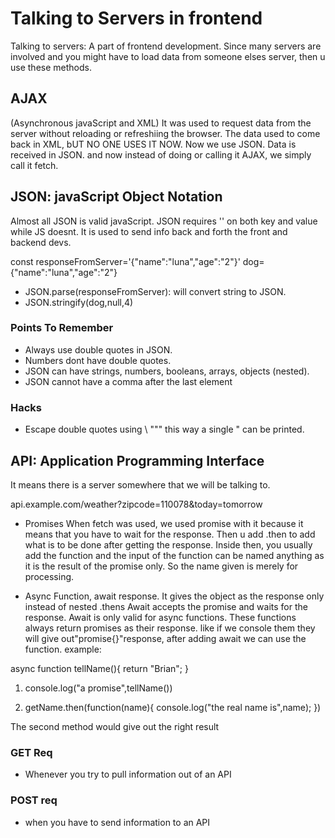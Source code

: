 # Talking to Servers in frontend

Talking to servers: A part of frontend development. Since many servers are involved and you might have to load data from someone elses server, then u use these methods.

## AJAX

(Asynchronous javaScript and XML)
It was used to request data from the server without reloading or refreshiing the browser. The data used to come back in XML, bUT NO ONE USES IT NOW.
Now we use JSON. Data is received in JSON. and now instead of doing or calling it AJAX, we simply call it fetch.

## JSON: javaScript Object Notation

Almost all JSON is valid javaScript. JSON requires '' on both key and value while JS doesnt. It is used to send info back and forth the front and backend devs.

const responseFromServer='{"name":"luna","age":"2"}'
dog={"name":"luna","age":"2"}

- JSON.parse(responseFromServer): will convert string to JSON.
- JSON.stringify(dog,null,4)<!--null is just a function u can use to modify data while converting it to JSON but no one uses it so always put null only, 4 gives it indentation of 4-->

### Points To Remember

- Always use double quotes in JSON.
- Numbers dont have double quotes.
- JSON can have strings, numbers, booleans, arrays, objects (nested).
- JSON cannot have a comma after the last element

### Hacks

- Escape double quotes using \ "\""
  this way a single " can be printed.

## API: Application Programming Interface

It means there is a server somewhere that we will be talking to.

api.example.com/weather?zipcode=110078&today=tomorrow

<!--address of the website/API?additional info passed thru server. (its a key value pair). The variable you choose depends on what the server expects.-->

- Promises
  When fetch was used, we used promise with it because it means that you have to wait for the response. Then u add .then to add what is to be done after getting the response. Inside then, you usually add the function and the input of the function can be named anything as it is the result of the promise only. So the name given is merely for processing.

- Async Function, await response.
  It gives the object as the response only instead of nested .thens
  Await accepts the promise and waits for the response. Await is only valid for async functions.
  These functions always return promises as their response. like if we console them they will give out"promise{}"response, after adding await we can use the function.
  example:

async function tellName(){
return "Brian";
}

1. console.log("a promise",tellName())

2. getName.then(function(name){
   console.log("the real name is",name);
   })

The second method would give out the right result

### GET Req

- Whenever you try to pull information out of an API

### POST req

- when you have to send information to an API
